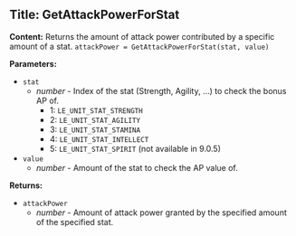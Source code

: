 ## Title: GetAttackPowerForStat

**Content:**
Returns the amount of attack power contributed by a specific amount of a stat.
`attackPower = GetAttackPowerForStat(stat, value)`

**Parameters:**
- `stat`
  - *number* - Index of the stat (Strength, Agility, ...) to check the bonus AP of.
    - 1: `LE_UNIT_STAT_STRENGTH`
    - 2: `LE_UNIT_STAT_AGILITY`
    - 3: `LE_UNIT_STAT_STAMINA`
    - 4: `LE_UNIT_STAT_INTELLECT`
    - 5: `LE_UNIT_STAT_SPIRIT` (not available in 9.0.5)
- `value`
  - *number* - Amount of the stat to check the AP value of.

**Returns:**
- `attackPower`
  - *number* - Amount of attack power granted by the specified amount of the specified stat.